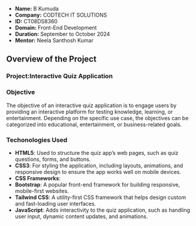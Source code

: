 - **Name:** B Kumuda
- **Company:** CODTECH IT SOLUTIONS
- **ID:** CT08DS8360
- **Domain:** Front-End Development
- **Duration:** September to October 2024
- **Mentor:** Neela Santhosh Kumar

## Overview of the Project 

### Project:Interactive Quiz Application

### Objective
The objective of an interactive quiz application is to engage users by providing an interactive platform for testing knowledge, learning, or entertainment. Depending on the specific use case, the objectives can be categorized into educational, entertainment, or business-related goals. 

### Techonologies Used
- **HTML5**: Used to structure the quiz app’s web pages, such as quiz questions, forms, and buttons.
- **CSS3**: For styling the application, including layouts, animations, and responsive design to ensure the app works well on mobile devices.
- **CSS Frameworks**:
- **Bootstrap**: A popular front-end framework for building responsive, mobile-first websites.
- **Tailwind CSS**: A utility-first CSS framework that helps design custom and fast-loading user interfaces.
- **JavaScript**: Adds interactivity to the quiz application, such as handling user input, dynamic content updates, and animations.
